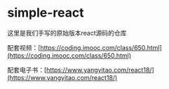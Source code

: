 # simple-react

这里是我们手写的原始版本react源码的仓库

配套视频：[https://coding.imooc.com/class/650.html](https://coding.imooc.com/class/650.html)

配套电子书：[https://www.yangyitao.com/react18/](https://www.yangyitao.com/react18/)